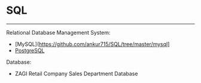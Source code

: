 # SQL
---
Relational Database Management System:  
- [MySQL](https://github.com/ankur715/SQL/tree/master/mysql]   
- [PostgreSQL](https://github.com/ankur715/SQL/tree/master/postgresql)  

Database:
- ZAGI Retail Company Sales Department Database
